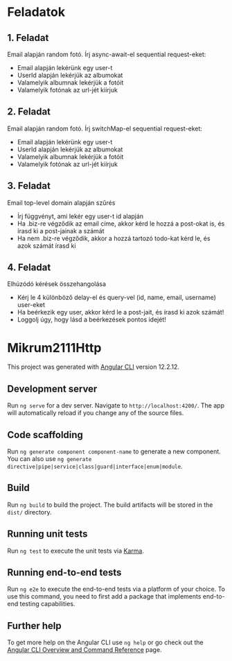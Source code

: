 # Feladatok

## 1. Feladat

Email alapján random fotó. Írj async-await-el sequential request-eket:

- Email alapján lekérünk egy user-t
- UserId alapján lekérjük az albumokat
- Valamelyik albumnak lekérjük a fotóit
- Valamelyik fotónak az url-jét kiírjuk

## 2. Feladat

Email alapján random fotó. Írj switchMap-el sequential request-eket:

- Email alapján lekérünk egy user-t
- UserId alapján lekérjük az albumokat
- Valamelyik albumnak lekérjük a fotóit
- Valamelyik fotónak az url-jét kiírjuk

## 3. Feladat

Email top-level domain alapján szűrés

- Írj függvényt, ami lekér egy user-t id alapján
- Ha .biz-re végződik az email címe, akkor kérd le hozzá a post-okat is, és írasd ki a post-jainak a számát
- Ha nem .biz-re végződik, akkor a hozzá tartozó todo-kat kérd le, és azok számát írasd ki

## 4. Feladat

Elhúzódó kérések összehangolása

- Kérj le 4 különböző delay-el és query-vel (id, name, email, username) user-eket
- Ha beérkezik egy user, akkor kérd le a post-jait, és írasd ki azok számát!
- Loggolj úgy, hogy lásd a beérkezések pontos idejét!

# Mikrum2111Http

This project was generated with [Angular CLI](https://github.com/angular/angular-cli) version 12.2.12.

## Development server

Run `ng serve` for a dev server. Navigate to `http://localhost:4200/`. The app will automatically reload if you change any of the source files.

## Code scaffolding

Run `ng generate component component-name` to generate a new component. You can also use `ng generate directive|pipe|service|class|guard|interface|enum|module`.

## Build

Run `ng build` to build the project. The build artifacts will be stored in the `dist/` directory.

## Running unit tests

Run `ng test` to execute the unit tests via [Karma](https://karma-runner.github.io).

## Running end-to-end tests

Run `ng e2e` to execute the end-to-end tests via a platform of your choice. To use this command, you need to first add a package that implements end-to-end testing capabilities.

## Further help

To get more help on the Angular CLI use `ng help` or go check out the [Angular CLI Overview and Command Reference](https://angular.io/cli) page.
